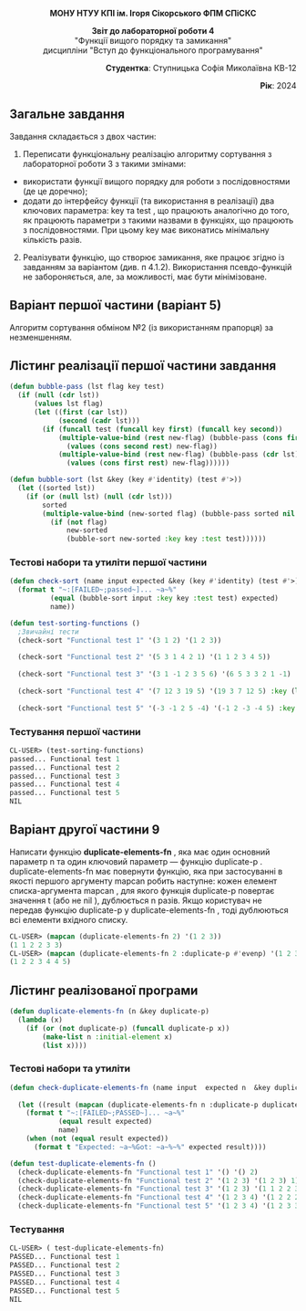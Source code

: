 <p align="center"><b>МОНУ НТУУ КПІ ім. Ігоря Сікорського ФПМ СПіСКС</b></p>
<p align="center">
<b>Звіт до лабораторної роботи 4</b><br/>
"Функції вищого порядку та замикання"<br/>
дисципліни "Вступ до функціонального програмування"
</p>

<p align="right"> 
<b>Студентка</b>: 
 Ступницька Софія Миколаївна КВ-12</p>

<p align="right"><b>Рік</b>: 2024</p>

## Загальне завдання
Завдання складається з двох частин:
1. Переписати функціональну реалізацію алгоритму сортування з лабораторної роботи 3 з такими змінами:
- використати функції вищого порядку для роботи з послідовностями (де це доречно);
- додати до інтерфейсу функції (та використання в реалізації) два ключових параметра: key та test , що працюють аналогічно до того, як працюють
параметри з такими назвами в функціях, що працюють з послідовностями. При цьому key має виконатись мінімальну кількість разів.
2. Реалізувати функцію, що створює замикання, яке працює згідно із завданням за варіантом (див. п 4.1.2). Використання псевдо-функцій не забороняється, але, за
можливості, має бути мінімізоване.

## Варіант першої частини (варіант 5)
Алгоритм сортування обміном №2 (із використанням прапорця) за незменшенням.
## Лістинг реалізації першої частини завдання
```lisp
(defun bubble-pass (lst flag key test)
  (if (null (cdr lst))
      (values lst flag)
      (let ((first (car lst))
            (second (cadr lst)))
        (if (funcall test (funcall key first) (funcall key second)) 
            (multiple-value-bind (rest new-flag) (bubble-pass (cons first (cddr lst)) t key test)
              (values (cons second rest) new-flag)) 
            (multiple-value-bind (rest new-flag) (bubble-pass (cdr lst) flag key test)
              (values (cons first rest) new-flag))))))

(defun bubble-sort (lst &key (key #'identity) (test #'>))
  (let ((sorted lst))
    (if (or (null lst) (null (cdr lst))) 
        sorted
        (multiple-value-bind (new-sorted flag) (bubble-pass sorted nil key test) 
          (if (not flag) 
              new-sorted
              (bubble-sort new-sorted :key key :test test))))))
```
### Тестові набори та утиліти першої частини
```lisp
(defun check-sort (name input expected &key (key #'identity) (test #'>))
  (format t "~:[FAILED~;passed~]... ~a~%" 
          (equal (bubble-sort input :key key :test test) expected) 
          name))

(defun test-sorting-functions ()
  ;Звичайні тести
  (check-sort "Functional test 1" '(3 1 2) '(1 2 3))
  
  (check-sort "Functional test 2" '(5 3 1 4 2 1) '(1 1 2 3 4 5))
  
  (check-sort "Functional test 3" '(3 1 -1 2 3 5 6) '(6 5 3 3 2 1 -1)  :test #'<)
  
  (check-sort "Functional test 4" '(7 12 3 19 5) '(19 3 7 12 5) :key (lambda (x) (mod x 5)) :test #'<)  
  
  (check-sort "Functional test 5" '(-3 -1 2 5 -4) '(-1 2 -3 -4 5) :key #'abs)) 
```
### Тестування першої частини
```lisp
CL-USER> (test-sorting-functions)
passed... Functional test 1
passed... Functional test 2
passed... Functional test 3
passed... Functional test 4
passed... Functional test 5
NIL
```
## Варіант другої частини 9
Написати функцію **duplicate-elements-fn** , яка має один основний параметр n та один ключовий параметр — функцію duplicate-p . duplicate-elements-fn має
повернути функцію, яка при застосуванні в якості першого аргументу mapcan робить наступне: кожен елемент списка-аргумента mapcan , для якого функція duplicate-p
повертає значення t (або не nil ), дублюється n разів. Якщо користувач не передав функцію duplicate-p у duplicate-elements-fn , тоді дублюються всі елементи вхідного
списку.

```lisp
CL-USER> (mapcan (duplicate-elements-fn 2) '(1 2 3))
(1 1 2 2 3 3)
CL-USER> (mapcan (duplicate-elements-fn 2 :duplicate-p #'evenp) '(1 2 3 4 5))
(1 2 2 3 4 4 5)
```
## Лістинг реалізованої програми
```lisp
(defun duplicate-elements-fn (n &key duplicate-p)
  (lambda (x)
    (if (or (not duplicate-p) (funcall duplicate-p x))
        (make-list n :initial-element x)
        (list x))))
```
### Тестові набори та утиліти
```lisp
(defun check-duplicate-elements-fn (name input  expected n  &key duplicate-p )
  
  (let ((result (mapcan (duplicate-elements-fn n :duplicate-p duplicate-p) input)))
    (format t "~:[FAILED~;PASSED~]... ~a~%"
            (equal result expected)
            name)
    (when (not (equal result expected))
      (format t "Expected: ~a~%Got: ~a~%~%" expected result))))

(defun test-duplicate-elements-fn ()
  (check-duplicate-elements-fn "Functional test 1" '() '() 2)
  (check-duplicate-elements-fn "Functional test 2" '(1 2 3) '(1 2 3) 1)
  (check-duplicate-elements-fn "Functional test 3" '(1 2 3) '(1 1 2 2 3 3) 2)
  (check-duplicate-elements-fn "Functional test 4" '(1 2 3 4) '(1 2 2 2 3 4 4 4) 3 :duplicate-p #'evenp)
  (check-duplicate-elements-fn "Functional test 5" '(1 2 3 4) '(1 2 3 3 4 4) 2 :duplicate-p (lambda (x) (> x 2))))
```
### Тестування
```lisp
CL-USER> ( test-duplicate-elements-fn)
PASSED... Functional test 1
PASSED... Functional test 2
PASSED... Functional test 3
PASSED... Functional test 4
PASSED... Functional test 5
NIL
```
